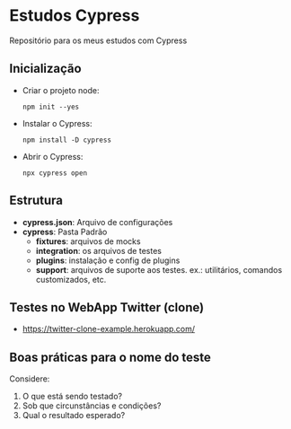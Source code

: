 # Estudos Cypress
Repositório para os meus estudos com Cypress

## Inicialização
- Criar o projeto node:

    `npm init --yes`

- Instalar o Cypress:

    `npm install -D cypress`

- Abrir o Cypress:

    `npx cypress open`

## Estrutura
- **cypress.json**: Arquivo de configurações
- **cypress**: Pasta Padrão
    - **fixtures**: arquivos de mocks
    - **integration**: os arquivos de testes
    - **plugins**: instalação e config de plugins
    - **support**: arquivos de suporte aos testes. ex.: utilitários, comandos customizados, etc.

## Testes no WebApp Twitter (clone)
- https://twitter-clone-example.herokuapp.com/    

## Boas práticas para o nome do teste
Considere:
1. O que está sendo testado?
2. Sob que circunstâncias e condições?
3. Qual o resultado esperado?
